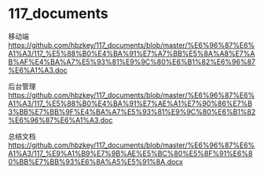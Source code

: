 # 117_documents
移动端
https://github.com/hbzkey/117_documents/blob/master/%E6%96%87%E6%A1%A3/117_%E5%88%B0%E4%BA%91%E7%A7%BB%E5%8A%A8%E7%AB%AF%E4%BA%A7%E5%93%81%E9%9C%80%E6%B1%82%E6%96%87%E6%A1%A3.doc

后台管理
https://github.com/hbzkey/117_documents/blob/master/%E6%96%87%E6%A1%A3/117_%E5%88%B0%E4%BA%91%E7%AE%A1%E7%90%86%E7%B3%BB%E7%BB%9F%E4%BA%A7%E5%93%81%E9%9C%80%E6%B1%82%E6%96%87%E6%A1%A3.doc

总结文档
https://github.com/hbzkey/117_documents/blob/master/%E6%96%87%E6%A1%A3/117_%E9%A1%B9%E7%9B%AE%E5%BC%80%E5%8F%91%E6%80%BB%E7%BB%93%E6%8A%A5%E5%91%8A.docx
